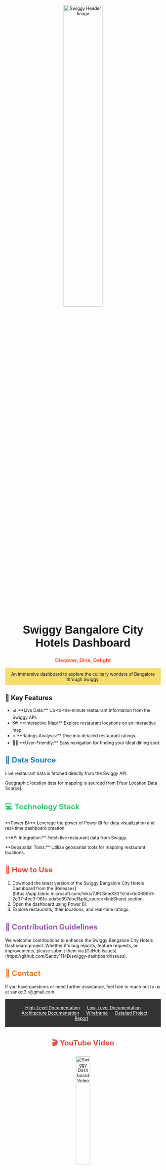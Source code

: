 <!-- Add a Header with Background Image -->
<div align="center">
  <img src="https://logosmarken.com/wp-content/uploads/2020/11/Swiggy-Zeichen.png" alt="Swiggy Header Image" width="50%">
</div>

<!-- Centered Heading with Custom Font -->
<h1 align="center" style="font-family: 'Arial Black', Gadget, sans-serif; font-size: 36px;">Swiggy Bangalore City Hotels Dashboard</h1>

<!-- Centered Subheading with Custom Styling -->
<h3 align="center" style="color: #FF5733; font-weight: bold;">Discover, Dine, Delight</h3>

<!-- Centered Introduction with Custom Background -->
<p align="center" style="background-color: #F7DC6F; padding: 10px;">An immersive dashboard to explore the culinary wonders of Bangalore through Swiggy.</p>

<!-- Features Section with Custom Icons -->
<h2>🌟 Key Features</h2>

<ul>
  <li>📊 **Live Data:** Up-to-the-minute restaurant information from the Swiggy API.</li>
  <li>🗺️ **Interactive Map:** Explore restaurant locations on an interactive map.</li>
  <li>⭐ **Ratings Analysis:** Dive into detailed restaurant ratings.</li>
  <li>👨‍🍳 **User-Friendly:** Easy navigation for finding your ideal dining spot.</li>
</ul>

<!-- Data Source Section with Custom Styling -->
<h2 style="color: #2980B9; font-size: 24px;">📂 Data Source</h2>

<p>Live restaurant data is fetched directly from the Swiggy API.</p>
<p>Geographic location data for mapping is sourced from [Your Location Data Source].</p>

<!-- Technology Stack with Custom Styling -->
<h2 style="color: #2ECC71; font-size: 24px;">💻 Technology Stack</h2>

<p>**Power BI:** Leverage the power of Power BI for data visualization and real-time dashboard creation.</p>
<p>**API Integration:** Fetch live restaurant data from Swiggy.</p>
<p>**Geospatial Tools:** Utilize geospatial tools for mapping restaurant locations.</p>

<!-- Usage Instructions with Custom Styling -->
<h2 style="color: #E74C3C; font-size: 24px;">📝 How to Use</h2>

<ol>
  <li>Download the latest version of the Swiggy Bangalore City Hotels Dashboard from the [Releases](https://app.fabric.microsoft.com/links/7JPLSmeX3Y?ctid=0d069951-2c37-4ec3-961a-eda5c697ebe1&pbi_source=linkShare) section.</li>
  <li>Open the dashboard using Power BI.</li>
  <li>Explore restaurants, their locations, and real-time ratings.</li>
</ol>

<!-- Contribution Guidelines with Custom Styling -->
<h2 style="color: #9B59B6; font-size: 24px;">🤝 Contribution Guidelines</h2>

<p>We welcome contributions to enhance the Swiggy Bangalore City Hotels Dashboard project. Whether it's bug reports, feature requests, or improvements, please submit them via [GitHub Issues](https://github.com/Sandy1114D/swiggy-dashboard/issues).</p>



<!-- Contact Section with Custom Styling -->
<h2 style="color: #E67E22; font-size: 24px;">📧 Contact</h2>

<p>If you have questions or need further assistance, feel free to reach out to us at sanket3.r@gmail.com.</p>

<!-- Add a Footer with Background Color -->
<div align="center" style="background-color: #333; padding: 20px;">
  <a href="" style="color: white; margin: 0 10px;">High-Level Documentation</a>
  <a href="https://github.com/your_username/swiggy-dashboard/docs/low_level_documentation.pdf" style="color: white; margin: 0 10px;">Low-Level Documentation</a>
  <a href="https://github.com/your_username/swiggy-dashboard/docs/architecture.pdf" style="color: white; margin: 0 10px;">Architecture Documentation</a>
  <a href="https://github.com/your_username/swiggy-dashboard/docs/wireframe.pdf" style="color: white; margin: 0 10px;">Wireframe</a>
  <a href="https://github.com/your_username/swiggy-dashboard/docs/detailed_project_report.pdf" style="color: white; margin: 0 10px;">Detailed Project Report</a>
</div>

<!-- YouTube Video Section with Custom Styling -->
<h2 align="center" style="color: #E74C3C; font-size: 24px;">🎬 YouTube Video</h2>

<div align="center">
  <a href="https://www.youtube.com/watch?v=x46kGVQ56S4">
    <img src="https://tse4.mm.bing.net/th?id=OIP.4f_Z_-IyFV3fjpnM9NdkDgHaEK&pid=Api&P=0&h=180" alt="Swiggy Dashboard Video" width="30%">
  </a>
</div>

<!-- Acknowledgments Section with Custom Styling -->
<h2 align="center" style="color: #27AE60; font-size: 24px;">🙏 Acknowledgments</h2>

<p align="center">We extend our gratitude to iNEURON for their invaluable data contributions.</p>

<!-- Footer with Custom Styling -->
<div align="center">
  <a href="https://ineuron.ai/">
    <img src="https://ineuron.ai/images/ineuron-logo.png" alt="Footer Logo" width="20%">
  </a>
</div>

